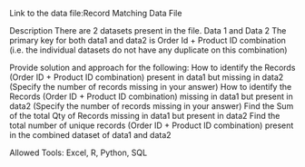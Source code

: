 Link to the data file:Record Matching Data File

Description
There are 2 datasets present in the file. Data 1 and Data 2
The primary key for both data1 and data2 is Order Id + Product ID combination (i.e. the individual datasets do not have any duplicate on this combination)

Provide solution and approach for the following:
How to identify the Records (Order ID + Product ID combination) present in data1 but missing in data2 (Specify the number of records missing in your answer)
How to identify the Records (Order ID + Product ID combination) missing in data1 but present in data2 (Specify the number of records missing in your answer)
Find the Sum of the total Qty of Records missing in data1 but present in data2
Find the total number of unique records (Order ID + Product ID combination) present in the combined dataset of data1 and data2

Allowed Tools: Excel, R, Python, SQL

